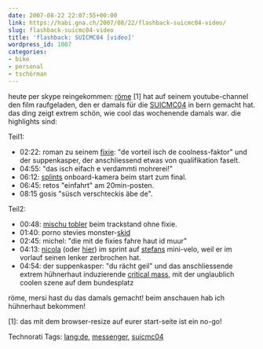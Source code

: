 ```yaml
---
date: 2007-08-22 22:07:55+00:00
link: https://habi.gna.ch/2007/08/22/flashback-suicmc04-video/
slug: flashback-suicmc04-video
title: 'flashback: SUICMC04 [video]'
wordpress_id: 1007
categories:
- bike
- personal
- tschörman
---
```


heute per skype reingekommen: [röme](http://lomotion.ch/lomo05/team.phtml) [1] hat auf seinem youtube-channel den film raufgeladen, den er damals für die [SUICMC04](http://suicmc.ch/) in bern gemacht hat. das ding zeigt extrem schön, wie cool das wochenende damals war.
die highlights sind:

Teil1:
- 02:22: roman zu seinem [fixie](http://fixedgeargallery.com/): "de vorteil isch de coolness-faktor" und der suppenkasper, der anschliessend etwas von qualifikation faselt.
- 04:55: "das isch eifach e verdammti mohrerei!"
- 06:12: [splints](http://splint.ch/) onboard-kamera beim start zum final.
- 06:45: retos "einfahrt" am 20min-posten.
- 08:15 gosis "süsch verschteckis äbe de".


Teil2:
- 00:48: [mischu tobler](http://velokurierladen.ch/08whomichel.html) beim trackstand ohne fixie.
- 01:40: porno stevies monster-[skid](https://en.wikipedia.org/wiki/Fixed-gear_bicycle)
- 02:45: michel: "die mit de fixies fahre haut id muur"
- 04:13: [nicola](http://www.nicolafrombern.com/) (oder [hier](http://foldschool.com/)) im sprint auf [stefans](http://velokurierladen.ch/08whostefan.html) mini-velo, weil er im vorlauf seinen lenker zerbrochen hat.
- 04:54: der suppenkasper: "du rächt geil" und das anschliessende extrem hühnerhaut induzierende [critical mass](https://en.wikipedia.org/wiki/Critical_Mass), mit der unglaublich coolen szene auf dem bundesplatz


röme, mersi hast du das damals gemacht! beim anschauen hab ich hühnerhaut bekommen!

[1]: das mit dem browser-resize auf eurer start-seite ist ein no-go!



Technorati Tags: [lang:de](http://www.technorati.com/tag/lang:de), [messenger](http://www.technorati.com/tag/messenger), [suicmc04](http://www.technorati.com/tag/suicmc04)
